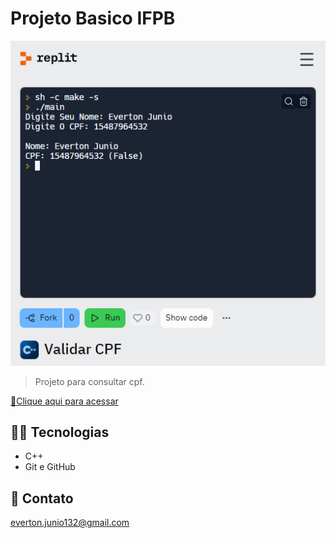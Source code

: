 # Projeto Basico IFPB

![preview](./.ccls-cache/preview.png)

>Projeto para consultar cpf.

[🔗Clique aqui para acessar](https://replit.com/@EvertonJunio/Validar-CPF#main.cpp)

## 👨‍💻 Tecnologias 

- C++
- Git e GitHub

## 📧 Contato 
everton.junio132@gmail.com
